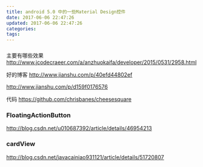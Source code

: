 ```yaml
---
title: android 5.0 中的一些Material Design控件
date: 2017-06-06 22:47:26
updated: 2017-06-06 22:47:26
categories:
tags:
---
```



### 

主要有哪些效果
http://www.jcodecraeer.com/a/anzhuokaifa/developer/2015/0531/2958.html

好的博客
http://www.jianshu.com/p/40efd44802ef

http://www.jianshu.com/p/d159f0176576

代码
https://github.com/chrisbanes/cheesesquare

### FloatingActionButton

http://blog.csdn.net/u010687392/article/details/46954213

### cardView
http://blog.csdn.net/javacainiao931121/article/details/51720807

